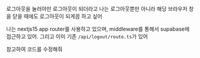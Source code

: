 로그아웃을 눌러야만 로그아웃이 되더라고 나는 로그아웃뿐만 아니라 해당 브라우저 창을 닫을 때에도 로그아웃이 되게끔 하고 싶어

나는 nextjs15 app router를 사용하고 있으며, middleware를 통해서 supabase에 접근하고 있어. 그리고 이미 기존 `/api/logout/route.ts`가 있어

참고하여 코드를 수정해줘